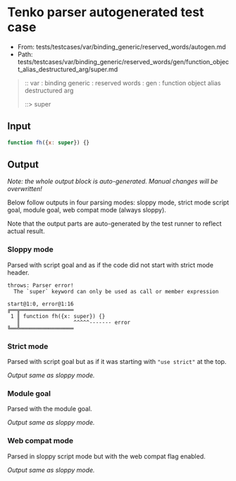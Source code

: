 # Tenko parser autogenerated test case

- From: tests/testcases/var/binding_generic/reserved_words/autogen.md
- Path: tests/testcases/var/binding_generic/reserved_words/gen/function_object_alias_destructured_arg/super.md

> :: var : binding generic : reserved words : gen : function object alias destructured arg
>
> ::> super

## Input


`````js
function fh({x: super}) {}
`````

## Output

_Note: the whole output block is auto-generated. Manual changes will be overwritten!_

Below follow outputs in four parsing modes: sloppy mode, strict mode script goal, module goal, web compat mode (always sloppy).

Note that the output parts are auto-generated by the test runner to reflect actual result.

### Sloppy mode

Parsed with script goal and as if the code did not start with strict mode header.

`````
throws: Parser error!
  The `super` keyword can only be used as call or member expression

start@1:0, error@1:16
╔══╦═════════════════
 1 ║ function fh({x: super}) {}
   ║                 ^^^^^------- error
╚══╩═════════════════

`````

### Strict mode

Parsed with script goal but as if it was starting with `"use strict"` at the top.

_Output same as sloppy mode._

### Module goal

Parsed with the module goal.

_Output same as sloppy mode._

### Web compat mode

Parsed in sloppy script mode but with the web compat flag enabled.

_Output same as sloppy mode._
